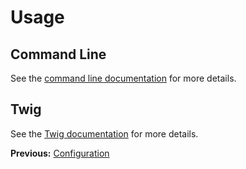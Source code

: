 Usage
=====

Command Line
------------

See the [command line documentation](./usage-commands.md) for more details.

Twig
----

See the [Twig documentation](./usage-twig.md) for more details.

**Previous:** [Configuration](./configuration.md)
